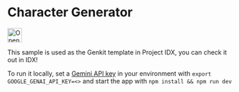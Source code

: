 # Character Generator

<a href="https://idx.google.com/new?template=https%3A%2F%2Fgithub.com%2Ffirebase%2Fgenkit%2Ftree%2Fmain%2Fsamples%2Fjs-character-generator">
  <picture>
    <source
      media="(prefers-color-scheme: dark)"
      srcset="https://cdn.idx.dev/btn/open_dark_32.svg">
    <source
      media="(prefers-color-scheme: light)"
      srcset="https://cdn.idx.dev/btn/open_light_32.svg">
    <img
      height="32"
      alt="Open in IDX"
      src="https://cdn.idx.dev/btn/open_purple_32.svg">
  </picture>
</a>

This sample is used as the Genkit template in Project IDX, you can check it out in IDX!

To run it locally, set a [Gemini API key](https://aistudio.google.com/app/apikey) in your environment with `export GOOGLE_GENAI_API_KEY=<>` and start the app with `npm install && npm run dev`
